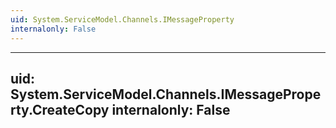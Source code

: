 ```yaml
---
uid: System.ServiceModel.Channels.IMessageProperty
internalonly: False
---
```


---
uid: System.ServiceModel.Channels.IMessageProperty.CreateCopy
internalonly: False
---
